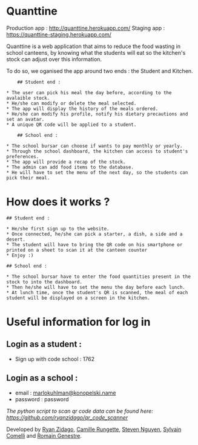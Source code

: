 # Quanttine

Production app : http://quanttine.herokuapp.com/
Staging app : https://quanttine-staging.herokuapp.com/

Quanttine is a web application that aims to reduce the food wasting in school canteens, by knowing what the students will eat so the kitchen's stock can adjust over this information.

To do so, we oganised the app around two ends : the Student and Kitchen.

		## Student end :

	* The user can pick his meal the day before, according to the avalaible stock.
	* He/she can modify or delete the meal selected.
	* The app will display the history of the meals ordered.
	* He/she can modify his profile, notify his dietary precautions and set an avatar.
	* A unique QR code will be applied to a student.

		## School end :

	* The school bursar can choose if wants to pay monthly or yearly.
	* Through the school dashboard, the kitchen can access to student's preferences.
	* The app will provide a recap of the stock.
	* The admin can add food items to the database.
	* He will have to set the menu of the next day, so the students can pick their meal.

# How does it works ?

	## Student end :

	* He/she first sign up to the website.
	* Once connected, he/she can pick a starter, a dish, a side and a desert.
	* The student will have to bring the QR code on his smartphone or printed on a sheet to scan it at the canteen counter
	* Enjoy :)

	## School end :

	* The school bursar have to enter the food quantities present in the stock to into the dashboard.
	* Then he/she will have to set the menu the day before each lunch.
	* At lunch time, once the student's QR is scanned, the meal of each student will be displayed on a screen in the kitchen. 

# Useful information for log in

## Login as a student :

- Sign up with code school : 1762

## Login as a school : 

- email : marlokuhlman@konopelski.name
- password : password

*The python script to scan qr code data can be found here: https://github.com/ryanzidago/qr_code_scanner*


Developed by [Ryan Zidago](https://github.com/ryanzidago/), [Camille Rungette](https://github.com/CamilleRungette/), [Steven Nguyen](https://github.com/vxnsteven/), [Sylvain Comelli](https://github.com/LKF92/) and [Romain Genestre](https://github.com/Ramoin/).


